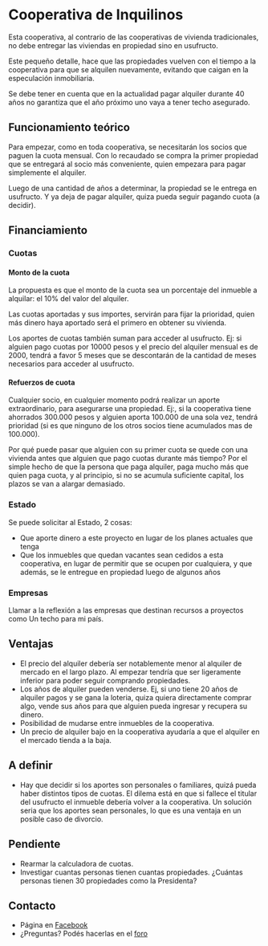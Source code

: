 # Cooperativa de Inquilinos

Esta cooperativa, al contrario de las cooperativas de vivienda tradicionales, no debe entregar las viviendas en propiedad sino en usufructo.

Este pequeño detalle, hace que las propiedades vuelven con el tiempo a la cooperativa para que se alquilen nuevamente, evitando que caigan en la especulación inmobiliaria.

Se debe tener en cuenta que en la actualidad pagar alquiler durante 40 años no garantiza que el año próximo uno vaya a tener techo asegurado.

## Funcionamiento teórico

Para empezar, como en toda cooperativa, se necesitarán los socios que paguen la cuota mensual. Con lo recaudado se compra la primer propiedad que se entregará al socio más conveniente, quien empezara para pagar simplemente el alquiler.

Luego de una cantidad de años a determinar, la propiedad se le entrega en usufructo. Y ya deja de pagar alquiler, quiza pueda seguir pagando cuota (a decidir).

## Financiamiento

### Cuotas

#### Monto de la cuota

La propuesta es que el monto de la cuota sea un porcentaje del inmueble a alquilar: el 10% del valor del alquiler.

Las cuotas aportadas y sus importes, servirán para fijar la prioridad, quien más dinero haya aportado será el primero en obtener su vivienda.

Los aportes de cuotas también suman para acceder al usufructo. Ej: si alguien pago cuotas por 10000 pesos y el precio del alquiler mensual es de 2000, tendrá a favor 5 meses que se descontarán de la cantidad de meses necesarios para acceder al usufructo.

#### Refuerzos de cuota

Cualquier socio, en cualquier momento podrá realizar un aporte extraordinario, para asegurarse una propiedad. Ej:, si la cooperativa tiene ahorrados 300.000 pesos y alguien aporta 100.000 de una sola vez, tendrá prioridad (si es que ninguno de los otros socios tiene acumulados mas de 100.000).

Por qué puede pasar que alguien con su primer cuota se quede con una vivienda antes que alguien que pago cuotas durante más tiempo? Por el simple hecho de que la persona que paga alquiler, paga mucho más que quien paga cuota, y al principio, si no se acumula suficiente capital, los plazos se van a alargar demasiado.

### Estado

Se puede solicitar al Estado, 2 cosas:

* Que aporte dinero a este proyecto en lugar de los planes actuales que tenga
* Que los inmuebles que quedan vacantes sean cedidos a esta cooperativa, en lugar de permitir que se ocupen por cualquiera, y que además, se le entregue en propiedad luego de algunos años

### Empresas

Llamar a la reflexión a las empresas que destinan recursos a proyectos como Un techo para mi país.

## Ventajas

* El precio del alquiler debería ser notablemente menor al alquiler de mercado en el largo plazo. Al empezar tendría que ser ligeramente inferior para poder seguir comprando propiedades.
* Los años de alquiler pueden venderse. Ej, si uno tiene 20 años de alquiler pagos y se gana la loteria, quiza quiera directamente comprar algo, vende sus años para que alguien pueda ingresar y recupera su dinero.
* Posibilidad de mudarse entre inmuebles de la cooperativa.
* Un precio de alquiler bajo en la cooperativa ayudaría a que el alquiler en el mercado tienda a la baja.

## A definir

* Hay que decidir si los aportes son personales o familiares, quizá pueda haber distintos tipos de cuotas. El dilema está en que si fallece el titular del usufructo el inmueble debería volver a la cooperativa. Un solución seria que los aportes sean personales, lo que es una ventaja en un posible caso de divorcio.

## Pendiente

* Rearmar la calculadora de cuotas.
* Investigar cuantas personas tienen cuantas propiedades. ¿Cuántas personas tienen 30 propiedades como la Presidenta?

## Contacto

* Página en [Facebook](https://www.facebook.com/cooperativa.de.inquilinos/)
* ¿Preguntas? Podés hacerlas en el [foro](http://enforos.net/viewtopic.php?f=812&t=3510)